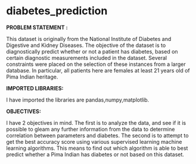 # diabetes_prediction
**PROBLEM STATEMENT :**

This dataset is originally from the National Institute of Diabetes and Digestive and Kidney Diseases. The objective of the dataset is to diagnostically predict whether or not a patient has diabetes, based on certain diagnostic measurements included in the dataset. Several constraints were placed on the selection of these instances from a larger database. In particular, all patients here are females at least 21 years old of Pima Indian heritage. 

**IMPORTED LIBRARIES:**

I have imported the libraries are pandas,numpy,matplotlib. 

**OBJECTIVES:**

I have 2 objectives in mind. The first is to analyze the data, and see if it is possible to gleam any further information from the data to determine correlation between parameters and diabetes. The second is to attempt to get the best accuracy score using various supervised learning machine learning algorithms. This means to find out which algorithm is able to best predict whether a Pima Indian has diabetes or not based on this dataset.
